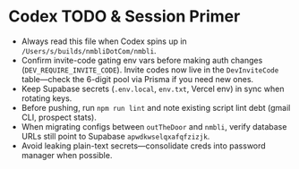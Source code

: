 # Codex TODO & Session Primer

- Always read this file when Codex spins up in `/Users/s/builds/nmbliDotCom/nmbli`.
- Confirm invite-code gating env vars before making auth changes (`DEV_REQUIRE_INVITE_CODE`). Invite codes now live in the `DevInviteCode` table—check the 6-digit pool via Prisma if you need new ones.
- Keep Supabase secrets (`.env.local`, `env.txt`, Vercel env) in sync when rotating keys.
- Before pushing, run `npm run lint` and note existing script lint debt (gmail CLI, prospect stats).
- When migrating configs between `outTheDoor` and `nmbli`, verify database URLs still point to Supabase `apwdkwselqxafqfzizjk`.
- Avoid leaking plain-text secrets—consolidate creds into password manager when possible.
